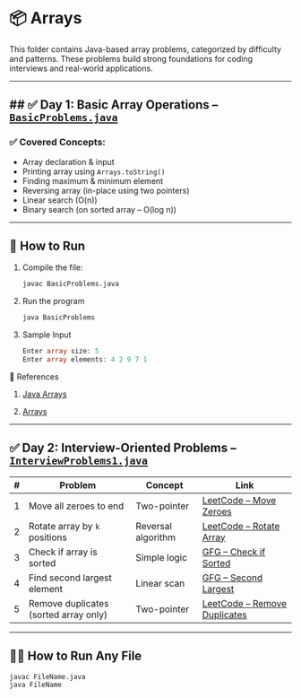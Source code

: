 # 📦 Arrays 

This folder contains Java-based array problems, categorized by difficulty and patterns. These problems build strong foundations for coding interviews and real-world applications.

---

## ## ✅ Day 1: Basic Array Operations – [`BasicProblems.java`](./BasicProblems.java)

### ✅ Covered Concepts:

- Array declaration & input
- Printing array using `Arrays.toString()`
- Finding maximum & minimum element
- Reversing array (in-place using two pointers)
- Linear search (O(n))
- Binary search (on sorted array – O(log n))

---

## 📌 How to Run

1. Compile the file:
   ```bash
   javac BasicProblems.java
2. Run the program
   ```bash
   java BasicProblems
3. Sample Input
   ```php
   Enter array size: 5
   Enter array elements: 4 2 9 7 1

📎 References
  1. [Java Arrays](https://docs.oracle.com/javase/tutorial/java/nutsandbolts/arrays.html)

  2. [Arrays](https://www.geeksforgeeks.org/array-data-structure-guide/)

 ---

## ✅ Day 2: Interview-Oriented Problems – [`InterviewProblems1.java`](./InterviewProblems1.java)

| # | Problem                               | Concept             | Link                                                                 |
|---|----------------------------------------|---------------------|----------------------------------------------------------------------|
| 1 | Move all zeroes to end                | Two-pointer         | [LeetCode – Move Zeroes](https://leetcode.com/problems/move-zeroes/) |
| 2 | Rotate array by `k` positions         | Reversal algorithm  | [LeetCode – Rotate Array](https://leetcode.com/problems/rotate-array/) |
| 3 | Check if array is sorted              | Simple logic        | [GFG – Check if Sorted](https://www.geeksforgeeks.org/program-check-array-sorted-not/) |
| 4 | Find second largest element           | Linear scan         | [GFG – Second Largest](https://www.geeksforgeeks.org/find-second-largest-element-array/) |
| 5 | Remove duplicates (sorted array only) | Two-pointer         | [LeetCode – Remove Duplicates](https://leetcode.com/problems/remove-duplicates-from-sorted-array/) |

---

## 🏃‍♂️ How to Run Any File

```bash
javac FileName.java
java FileName


